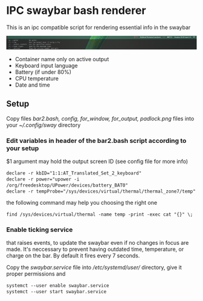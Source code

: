 # IPC swaybar bash renderer

This is an ipc compatible script for rendering essential info in the swaybar

![screenshot](demo.png)

* Container name only on active output
* Keyboard input language
* Battery (if under 80%)
* CPU temperature
* Date and time

## Setup

Copy files *bar2.bash, config, for_window, for_output, padlock.png* files into your *~/.config/sway* directory

### Edit variables in header of the bar2.bash script according to your setup

$1 argument may hold the output screen ID (see config file for more info)

    declare -r kbID="1:1:AT_Translated_Set_2_keyboard"
    declare -r power="upower -i /org/freedesktop/UPower/devices/battery_BAT0"
    declare -r tempProbe="/sys/devices/virtual/thermal/thermal_zone7/temp"

the following command may help you choosing the right one

    find /sys/devices/virtual/thermal -name temp -print -exec cat "{}" \;

### Enable ticking service
that raises events, to update the swaybar even if no changes in focus are made.
It's neccessary to prevent having outdated time, temperature, or charge on the bar. By default it fires every 7 seconds.

Copy the *swaybar.service* file into */etc/systemd/user/* directory, give it proper permissions and

    systemct --user enable swaybar.service
    systemct --user start swaybar.service
